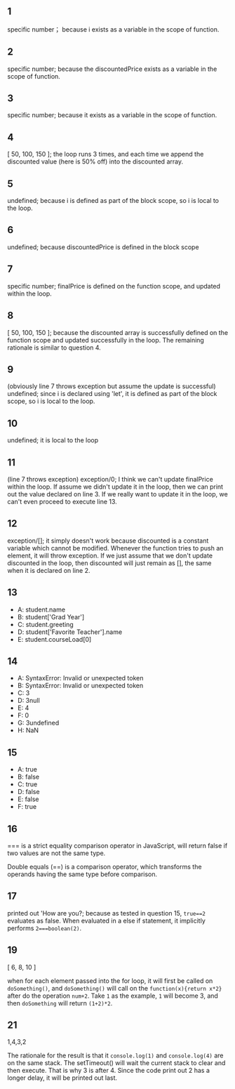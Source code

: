 ## 1

specific number； because i exists as a variable in the scope of function.

## 2

specific number; because the discountedPrice exists as a variable in the scope of function.

## 3

specific number; because it exists as a variable in the scope of function.

## 4

[ 50, 100, 150 ]; the loop runs 3 times, and each time we append the discounted value (here is 50% off) into the discounted array.

## 5

undefined; because i is defined as part of the block scope, so i is local to the loop.

## 6

undefined; because discountedPrice is defined in the block scope

## 7

specific number; finalPrice is defined on the function scope, and updated within the loop.

## 8

[ 50, 100, 150 ]; because the discounted array is successfully defined on the function scope and updated successfully in the loop. The remaining rationale is similar to question 4.

## 9

(obviously line 7 throws exception but assume the update is successful) undefined; since i is declared using 'let', it is defined as part of the block scope, so i is local to the loop.

## 10

undefined; it is local to the loop

## 11

(line 7 throws exception) exception/0; I think we can't update finalPrice within the loop. If assume we didn't update it in the loop, then we can print out the value declared on line 3. If we really want to update it in the loop, we can't even proceed to execute line 13.

## 12

exception/[]; it simply doesn't work because discounted is a constant variable which cannot be modified. Whenever the function tries to push an element, it will throw exception. If we just assume that we don't update discounted in the loop, then discounted will just remain as [], the same when it is declared on line 2.

## 13

- A: student.name
- B: student['Grad Year']
- C: student.greeting
- D: student['Favorite Teacher'].name
- E: student.courseLoad[0]

## 14

- A: SyntaxError: Invalid or unexpected token
- B: SyntaxError: Invalid or unexpected token
- C: 3
- D: 3null
- E: 4
- F: 0
- G: 3undefined
- H: NaN

## 15

- A: true
- B: false
- C: true
- D: false
- E: false
- F: true

## 16

=== is a strict equality comparison operator in JavaScript, will return false if two values are not the same type.

Double equals (==) is a comparison operator, which transforms the operands having the same type before comparison.

## 17

printed out 'How are you?; because as tested in question 15, `true==2` evaluates as false. When evaluated in a else if statement, it implicitly performs `2===boolean(2)`.

## 19

[ 6, 8, 10 ]

when for each element passed into the for loop, it will first be called on `doSomething()`, and `doSomething()` will call on the `function(x){return x*2}` after do the operation `num+2`. Take `1` as the example, `1` will become 3, and then `doSomething` will return `(1+2)*2`.

## 21

1,4,3,2

The rationale for the result is that it `console.log(1)` and `console.log(4)` are on the same stack. The setTimeout() will wait the current stack to clear and then execute. That is why 3 is after 4. Since the code print out 2 has a longer delay, it will be printed out last.
